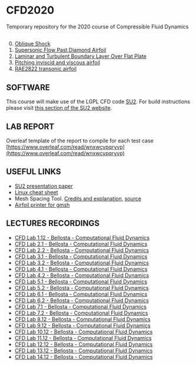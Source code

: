 # CFD2020
Temporary repository for the 2020 course of Compressible Fluid Dynamics
## 
0. [Oblique Shock](OBLIQUE_SHOCK)
1. [Supersonic Flow Past Diamond Airfoil](DIAMOND)
2. [Laminar and Turbulent Boundary Layer Over Flat Plate](FLAT_PLATE)
3. [Pitching inviscid and viscous airfoil](PITCHING)
4. [RAE2822 transonic airfoil](RAE2822)


## SOFTWARE
This course will make use of the LGPL CFD code [SU2](https://su2code.github.io). For build instructions please visit [this section of the SU2 website](https://su2code.github.io/docs_v7/Build-SU2-Linux-MacOS/).

## LAB REPORT
Overleaf template of the report to compile for each test case 
[https://www.overleaf.com/read/wnxwcvpqryvp](https://www.overleaf.com/read/wnxwcvpqryvp)

## USEFUL LINKS
- [SU2 presentation paper](utils/SU2_AIAA2016.pdf)
- [Linux cheat sheet](utils/Linux_cheat_sheet.pdf)
- Mesh Spacing Tool. [Credits and explanation](https://www.cfd-online.com/Forums/openfoam-meshing/61785-blockmesh-grading-calculator.html), [source](utils/MeshSpace.zip)
- [Airfoil printer for gmsh](utils/printGeo)

## LECTURES RECORDINGS
- [CFD Lab 1.12 - Bellosta - Computational Fluid Dynamics](https://politecnicomilano.webex.com/recordingservice/sites/politecnicomilano/recording/playback/2d2414bf22da4254a62d96b5c5bd9668)
- [CFD Lab 2.1 - Bellosta - Computational Fluid Dynamics](https://politecnicomilano.webex.com/recordingservice/sites/politecnicomilano/recording/playback/aec5aabcd80d409996b366d2c7bf1a0d)
- [CFD Lab 2.2 - Bellosta - Computational Fluid Dynamics](https://politecnicomilano.webex.com/recordingservice/sites/politecnicomilano/recording/playback/8fcdc9bf1650401c886cd06d4b1df538)
- [CFD Lab 3.1 - Bellosta - Computational Fluid Dynamics](https://politecnicomilano.webex.com/recordingservice/sites/politecnicomilano/recording/playback/ed367cdbd3284265add251ee6894a752)
- [CFD Lab 3.2 - Bellosta - Computational Fluid Dynamics](https://politecnicomilano.webex.com/recordingservice/sites/politecnicomilano/recording/playback/fd2924a67d5348b8a41452dfd25bce9b)
- [CFD Lab 4.1 - Bellosta - Computational Fluid Dynamics](https://politecnicomilano.webex.com/recordingservice/sites/politecnicomilano/recording/playback/ebc3cd5d0a9741449371be3b26f77e6e)
- [CFD Lab 4.2 - Bellosta - Computational Fluid Dynamics](https://politecnicomilano.webex.com/recordingservice/sites/politecnicomilano/recording/playback/9d1d315c42714eafa3ff40d1b64dab88)
- [CFD Lab 5.1 - Bellosta - Computational Fluid Dynamics](https://politecnicomilano.webex.com/recordingservice/sites/politecnicomilano/recording/playback/a4562a8a0efe428e88796b32f78bcdd7)
- [CFD Lab 5.2 - Bellosta - Computational Fluid Dynamics](https://politecnicomilano.webex.com/recordingservice/sites/politecnicomilano/recording/playback/78a370e46ca249e6ba0c4e77c1079f0b)
- [CFD Lab 6.1 - Bellosta - Computational Fluid Dynamics](https://politecnicomilano.webex.com/recordingservice/sites/politecnicomilano/recording/playback/26a0e2ee46be49268048806dda57978c)
- [CFD Lab 6.2 - Bellosta - Computational Fluid Dynamics](https://politecnicomilano.webex.com/recordingservice/sites/politecnicomilano/recording/playback/cfbeafae5dfc42fe80899d1d37c91b39)
- [CFD Lab 7.1 - Bellosta - Computational Fluid Dynamics](https://politecnicomilano.webex.com/recordingservice/sites/politecnicomilano/recording/playback/8b44b7e0e4754d609fcc061e8aadf816)
- [CFD Lab 7.2 - Bellosta - Computational Fluid Dynamics](https://politecnicomilano.webex.com/recordingservice/sites/politecnicomilano/recording/playback/9b50fe6f37d746c985dc6821a4fce968)
- [CFD Lab 8.12 - Bellosta - Computational Fluid Dynamics](https://politecnicomilano.webex.com/politecnicomilano/ldr.php?RCID=55d199b5aad04d7d9d5c06f7b8d68a44)
- [CFD Lab 9.12 - Bellosta - Computational Fluid Dynamics](https://politecnicomilano.webex.com/politecnicomilano/ldr.php?RCID=d5d3f5ad9d3340a290816bdbae0e7f82)
- [CFD Lab 10.12 - Bellosta - Computational Fluid Dynamics](https://politecnicomilano.webex.com/politecnicomilano/ldr.php?RCID=44c951b35f0f4139b1d0763df85e81fb)
- [CFD Lab 11.12 - Bellosta - Computational Fluid Dynamics](https://politecnicomilano.webex.com/politecnicomilano/ldr.php?RCID=91eb4b7662774f73b9c357010bf101fd)
- [CFD Lab 12.12 - Bellosta - Computational Fluid Dynamics](https://politecnicomilano.webex.com/politecnicomilano/ldr.php?RCID=edc91052d7d14fe8b587d39d4f8be38e)
- [CFD Lab 13.12 - Bellosta - Computational Fluid Dynamics](https://politecnicomilano.webex.com/politecnicomilano/ldr.php?RCID=2712ec5060f443fb82250dc1f93088c0)
- [CFD Lab 14.12 - Bellosta - Computational Fluid Dynamics](https://politecnicomilano.webex.com/politecnicomilano/ldr.php?RCID=5ff1adb4d5c94a08bf38c9b68774d9f4)
